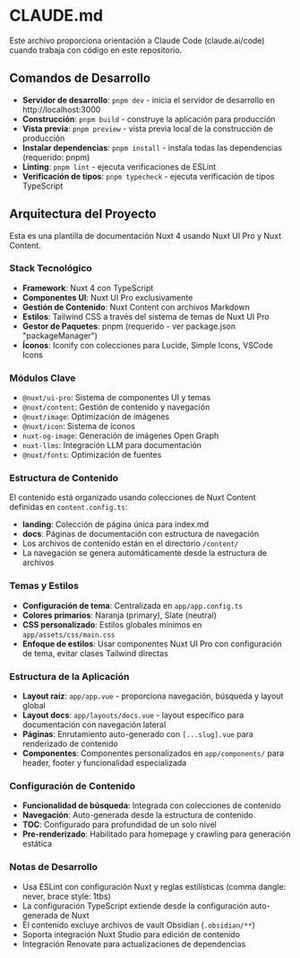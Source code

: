 # CLAUDE.md

Este archivo proporciona orientación a Claude Code (claude.ai/code) cuando trabaja con código en este repositorio.

## Comandos de Desarrollo

- **Servidor de desarrollo**: `pnpm dev` - inicia el servidor de desarrollo en http://localhost:3000
- **Construcción**: `pnpm build` - construye la aplicación para producción
- **Vista previa**: `pnpm preview` - vista previa local de la construcción de producción
- **Instalar dependencias**: `pnpm install` - instala todas las dependencias (requerido: pnpm)
- **Linting**: `pnpm lint` - ejecuta verificaciones de ESLint
- **Verificación de tipos**: `pnpm typecheck` - ejecuta verificación de tipos TypeScript

## Arquitectura del Proyecto

Esta es una plantilla de documentación Nuxt 4 usando Nuxt UI Pro y Nuxt Content.

### Stack Tecnológico
- **Framework**: Nuxt 4 con TypeScript
- **Componentes UI**: Nuxt UI Pro exclusivamente
- **Gestión de Contenido**: Nuxt Content con archivos Markdown
- **Estilos**: Tailwind CSS a través del sistema de temas de Nuxt UI Pro
- **Gestor de Paquetes**: pnpm (requerido - ver package.json "packageManager")
- **Íconos**: Iconify con colecciones para Lucide, Simple Icons, VSCode Icons

### Módulos Clave
- `@nuxt/ui-pro`: Sistema de componentes UI y temas
- `@nuxt/content`: Gestión de contenido y navegación
- `@nuxt/image`: Optimización de imágenes
- `@nuxt/icon`: Sistema de íconos
- `nuxt-og-image`: Generación de imágenes Open Graph
- `nuxt-llms`: Integración LLM para documentación
- `@nuxt/fonts`: Optimización de fuentes

### Estructura de Contenido
El contenido está organizado usando colecciones de Nuxt Content definidas en `content.config.ts`:
- **landing**: Colección de página única para index.md
- **docs**: Páginas de documentación con estructura de navegación
- Los archivos de contenido están en el directorio `/content/`
- La navegación se genera automáticamente desde la estructura de archivos

### Temas y Estilos
- **Configuración de tema**: Centralizada en `app/app.config.ts`
- **Colores primarios**: Naranja (primary), Slate (neutral)
- **CSS personalizado**: Estilos globales mínimos en `app/assets/css/main.css`
- **Enfoque de estilos**: Usar componentes Nuxt UI Pro con configuración de tema, evitar clases Tailwind directas

### Estructura de la Aplicación
- **Layout raíz**: `app/app.vue` - proporciona navegación, búsqueda y layout global
- **Layout docs**: `app/layouts/docs.vue` - layout específico para documentación con navegación lateral
- **Páginas**: Enrutamiento auto-generado con `[...slug].vue` para renderizado de contenido
- **Componentes**: Componentes personalizados en `app/components/` para header, footer y funcionalidad especializada

### Configuración de Contenido
- **Funcionalidad de búsqueda**: Integrada con colecciones de contenido
- **Navegación**: Auto-generada desde la estructura de contenido
- **TOC**: Configurado para profundidad de un solo nivel
- **Pre-renderizado**: Habilitado para homepage y crawling para generación estática

### Notas de Desarrollo
- Usa ESLint con configuración Nuxt y reglas estilísticas (comma dangle: never, brace style: 1tbs)
- La configuración TypeScript extiende desde la configuración auto-generada de Nuxt
- El contenido excluye archivos de vault Obsidian (`.obsidian/**`)
- Soporta integración Nuxt Studio para edición de contenido
- Integración Renovate para actualizaciones de dependencias